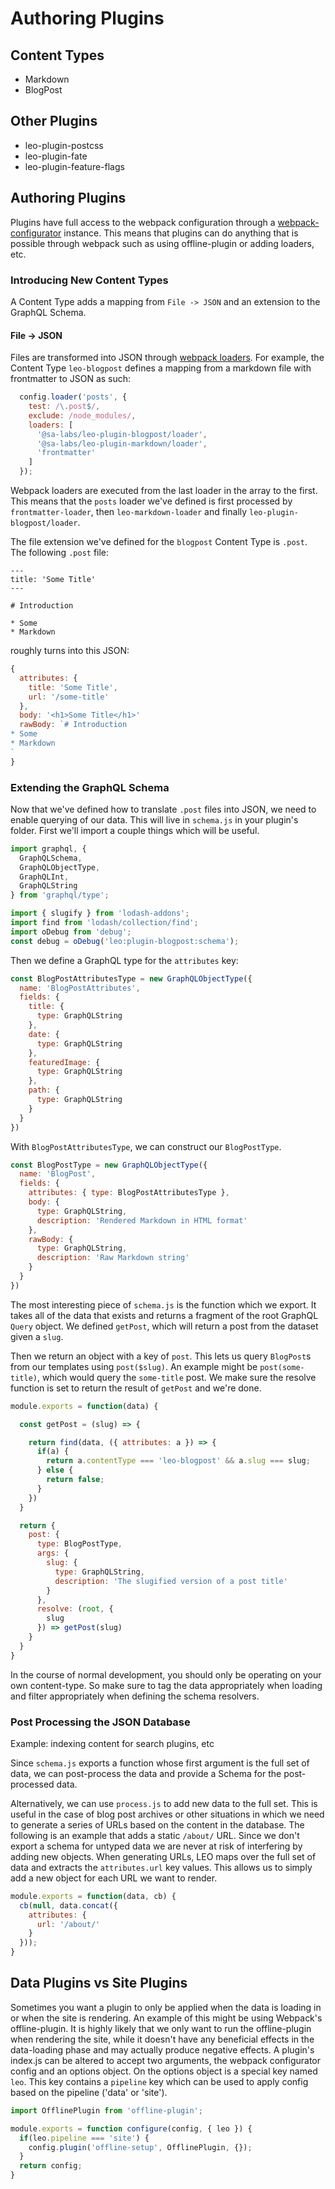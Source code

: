 # Authoring Plugins

## Content Types

* Markdown
* BlogPost

## Other Plugins

* leo-plugin-postcss
* leo-plugin-fate
* leo-plugin-feature-flags

## Authoring Plugins

Plugins have full access to the webpack configuration through a
[webpack-configurator](https://github.com/lewie9021/webpack-configurator)
instance. This means that plugins can do anything that is possible through
webpack such as using offline-plugin or adding loaders, etc.

### Introducing New Content Types

A Content Type adds a mapping from `File -> JSON` and an extension to
the GraphQL Schema.

#### File -> JSON

Files are transformed into JSON through [webpack
loaders](https://webpack.github.io/docs/loaders.html). For example, the Content
Type `leo-blogpost` defines a mapping from a markdown file with frontmatter to
JSON as such:

```javascript
  config.loader('posts', {
    test: /\.post$/,
    exclude: /node_modules/,
    loaders: [
      '@sa-labs/leo-plugin-blogpost/loader',
      '@sa-labs/leo-plugin-markdown/loader',
      'frontmatter'
    ]
  });
```

Webpack loaders are executed from the last loader in the array to the first.
This means that the `posts` loader we've defined is first processed by
`frontmatter-loader`, then `leo-markdown-loader` and finally
`leo-plugin-blogpost/loader`.

The file extension we've defined for the `blogpost` Content Type is
`.post`. The following `.post` file:

```
---
title: 'Some Title'
---

# Introduction

* Some
* Markdown
```

roughly turns into this JSON:

```javascript
{
  attributes: {
    title: 'Some Title',
    url: '/some-title'
  },
  body: '<h1>Some Title</h1>'
  rawBody: `# Introduction
* Some
* Markdown
`
}
```

### Extending the GraphQL Schema

Now that we've defined how to translate `.post` files into JSON, we need to
enable querying of our data. This will live in `schema.js` in your plugin's
folder. First we'll import a couple things which will be useful.

```javascript
import graphql, {
  GraphQLSchema,
  GraphQLObjectType,
  GraphQLInt,
  GraphQLString
} from 'graphql/type';

import { slugify } from 'lodash-addons';
import find from 'lodash/collection/find';
import oDebug from 'debug';
const debug = oDebug('leo:plugin-blogpost:schema');
```

Then we define a GraphQL type for the `attributes` key:

```javascript
const BlogPostAttributesType = new GraphQLObjectType({
  name: 'BlogPostAttributes',
  fields: {
    title: {
      type: GraphQLString
    },
    date: {
      type: GraphQLString
    },
    featuredImage: {
      type: GraphQLString
    },
    path: {
      type: GraphQLString
    }
  }
})
```

With `BlogPostAttributesType`, we can construct our `BlogPostType`.

```javascript
const BlogPostType = new GraphQLObjectType({
  name: 'BlogPost',
  fields: {
    attributes: { type: BlogPostAttributesType },
    body: {
      type: GraphQLString,
      description: 'Rendered Markdown in HTML format'
    },
    rawBody: {
      type: GraphQLString,
      description: 'Raw Markdown string'
    }
  }
})
```

The most interesting piece of `schema.js` is the function which we export. It
takes all of the data that exists and returns a fragment of the root GraphQL
`Query` object. We defined `getPost`, which will return a post from the dataset
given a `slug`.

Then we return an object with a key of `post`. This lets us query `BlogPost`s
from our templates using `post($slug)`. An example might be `post(some-title)`,
which would query the `some-title` post. We make sure the resolve function is
set to return the result of `getPost` and we're done.

```javascript
module.exports = function(data) {

  const getPost = (slug) => {

    return find(data, ({ attributes: a }) => {
      if(a) {
        return a.contentType === 'leo-blogpost' && a.slug === slug;
      } else {
        return false;
      }
    })
  }

  return {
    post: {
      type: BlogPostType,
      args: {
        slug: {
          type: GraphQLString,
          description: 'The slugified version of a post title'
        }
      },
      resolve: (root, {
        slug
      }) => getPost(slug)
    }
  }
}
```

In the course of normal development, you should only be operating on
your own content-type. So make sure to tag the data appropriately when
loading and filter appropriately when defining the schema resolvers.

### Post Processing the JSON Database

Example: indexing content for search plugins, etc

Since `schema.js` exports a function whose first argument is the full set of
data, we can post-process the data and provide a Schema for the post-processed
data.

Alternatively, we can use `process.js` to add new data to the full
set. This is useful in the case of blog post archives or other
situations in which we need to generate a series of URLs based on the
content in the database. The following is an example that adds a
static `/about/` URL. Since we don't export a schema for untyped data
we are never at risk of interfering by adding new objects. When
generating URLs, LEO maps over the full set of data and extracts the
`attributes.url` key values. This allows us to simply add a new object
for each URL we want to render.

```javascript
module.exports = function(data, cb) {
  cb(null, data.concat({
    attributes: {
      url: '/about/'
    }
  }));
}
```



## Data Plugins vs Site Plugins

Sometimes you want a plugin to only be applied when the data is
loading in or when the site is rendering. An example of this might be
using Webpack's offline-plugin. It is highly likely that we only want
to run the offline-plugin when rendering the site, while it doesn't
have any beneficial effects in the data-loading phase and may actually
produce negative effects. A plugin's index.js can be altered to accept
two arguments, the webpack configurator config and an options
object. On the options object is a special key named `leo`. This key
contains a `pipeline` key which can be used to apply config based on
the pipeline ('data' or 'site').

```javascript
import OfflinePlugin from 'offline-plugin';

module.exports = function configure(config, { leo }) {
  if(leo.pipeline === 'site') {
    config.plugin('offline-setup', OfflinePlugin, {});
  }
  return config;
}
```
